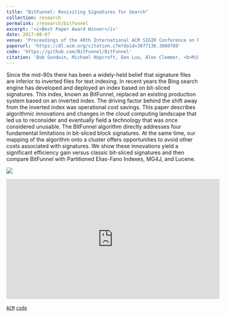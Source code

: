 ```yaml
---
title: "BitFunnel: Revisiting Signatures for Search"
collection: research
permalink: /research/bitfunnel
excerpt: '<i>Best Paper Award Winner</i>'
date: 2017-08-07
venue: 'Proceedings of the 40th International ACM SIGIR Conference on Research and Development in Information Retrieval'
paperurl: 'https://dl.acm.org/citation.cfm?doid=3077136.3080789'
code: 'https://github.com/BitFunnel/BitFunnel'
citation: 'Bob Goodwin, Michael Hopcroft, Dan Luu, Alex Clemmer, <b>Mihaela Curmei</b>, Sameh Elnikety, and Yuxiong He. 2017.'
---
```

Since the mid-90s there has been a widely-held belief that signature files are inferior to inverted files for text indexing. In recent years the Bing search engine has developed and deployed an index based on bit-sliced signatures. This index, known as BitFunnel, replaced an existing production system based on an inverted index. The driving factor behind the shift away from the inverted index was operational cost savings. This paper describes algorithmic innovations and changes in the cloud computing landscape that led us to reconsider and eventually field a technology that was once considered unusable. The BitFunnel algorithm directly addresses four fundamental limitations in bit-sliced block signatures. At the same time, our mapping of the algorithm onto a cluster offers opportunities to avoid other costs associated with signatures. We show these innovations yield a significant efficiency gain versus classic bit-sliced signatures and then compare BitFunnel with Partitioned Elias-Fano Indexes, MG4J, and Lucene.

![](../../images/bitfunnel.png)

<iframe width="560" height="315" src="https://www.youtube.com/embed/1-Xoy5w5ydM" frameborder="0" allow="accelerometer; autoplay; encrypted-media; gyroscope; picture-in-picture" allowfullscreen></iframe>

[`ACM`](https://dl.acm.org/citation.cfm?doid=3077136.3080789)
[`code`](https://github.com/BitFunnel/BitFunnel)
